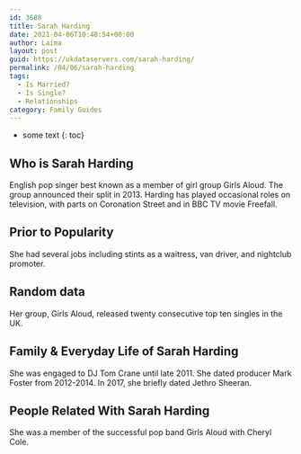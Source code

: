 ```yaml
---
id: 3688
title: Sarah Harding
date: 2021-04-06T10:48:54+00:00
author: Laima
layout: post
guid: https://ukdataservers.com/sarah-harding/
permalink: /04/06/sarah-harding
tags:
  - Is Married?
  - Is Single?
  - Relationships
category: Family Guides
---
```


* some text
{: toc}


## Who is Sarah Harding
                  
                  
                  
English pop singer best known as a member of girl group Girls Aloud. The group announced their split in 2013. Harding has played occasional roles on television, with parts on Coronation Street and in BBC TV movie Freefall.
                  
              
            
              
            
                
                
                
## Prior to Popularity
                  
                  
                  
She had several jobs including stints as a waitress, van driver, and nightclub promoter.
                  
              
            
              
            
                
                
                
## Random data
                  
                  
                  
Her group, Girls Aloud, released twenty consecutive top ten singles in the UK.
                  
              
            
              
            
                
                
                
## Family & Everyday Life of Sarah Harding
                  
                  
                  
She was engaged to DJ Tom Crane until late 2011. She dated producer Mark Foster from 2012-2014. In 2017, she briefly dated Jethro Sheeran.
                  
              
            
              
            
                
                
                
## People Related With Sarah Harding
                  
                  
                  
She was a member of the successful pop band Girls Aloud with Cheryl Cole.
                  
              
            
              
            
                
              
            
              
              
            
            
              
            
          
          
          
